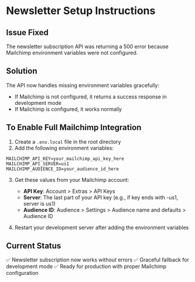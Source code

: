 # Newsletter Setup Instructions

## Issue Fixed
The newsletter subscription API was returning a 500 error because Mailchimp environment variables were not configured.

## Solution
The API now handles missing environment variables gracefully:
- If Mailchimp is not configured, it returns a success response in development mode
- If Mailchimp is configured, it works normally

## To Enable Full Mailchimp Integration

1. Create a `.env.local` file in the root directory
2. Add the following environment variables:

```env
MAILCHIMP_API_KEY=your_mailchimp_api_key_here
MAILCHIMP_API_SERVER=us1
MAILCHIMP_AUDIENCE_ID=your_audience_id_here
```

3. Get these values from your Mailchimp account:
   - **API Key**: Account > Extras > API Keys
   - **Server**: The last part of your API key (e.g., if key ends with -us1, server is us1)
   - **Audience ID**: Audience > Settings > Audience name and defaults > Audience ID

4. Restart your development server after adding the environment variables

## Current Status
✅ Newsletter subscription now works without errors
✅ Graceful fallback for development mode
✅ Ready for production with proper Mailchimp configuration

